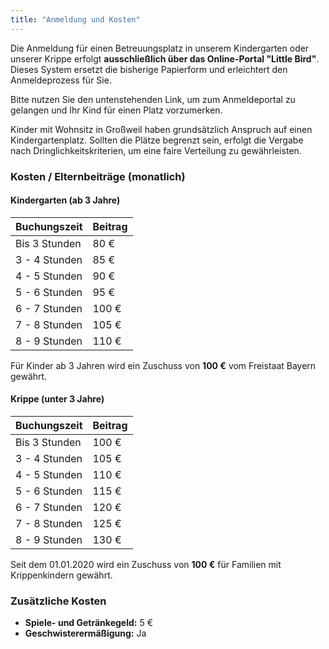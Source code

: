 ```yaml
---
title: "Anmeldung und Kosten"
---
```

Die Anmeldung für einen Betreuungsplatz in unserem Kindergarten oder unserer Krippe erfolgt **ausschließlich über das Online-Portal "Little Bird"**. Dieses System ersetzt die bisherige Papierform und erleichtert den Anmeldeprozess für Sie.

Bitte nutzen Sie den untenstehenden Link, um zum Anmeldeportal zu gelangen und Ihr Kind für einen Platz vorzumerken.

Kinder mit Wohnsitz in Großweil haben grundsätzlich Anspruch auf einen Kindergartenplatz. Sollten die Plätze begrenzt sein, erfolgt die Vergabe nach Dringlichkeitskriterien, um eine faire Verteilung zu gewährleisten.

### Kosten / Elternbeiträge (monatlich)

#### Kindergarten (ab 3 Jahre)

| Buchungszeit | Beitrag |
| :----------- | :------ |
| Bis 3 Stunden | 80 €    |
| 3 - 4 Stunden | 85 €    |
| 4 - 5 Stunden | 90 €    |
| 5 - 6 Stunden | 95 €    |
| 6 - 7 Stunden | 100 €   |
| 7 - 8 Stunden | 105 €   |
| 8 - 9 Stunden | 110 €   |

Für Kinder ab 3 Jahren wird ein Zuschuss von **100 €** vom Freistaat Bayern gewährt.

#### Krippe (unter 3 Jahre)

| Buchungszeit | Beitrag |
| :----------- | :------ |
| Bis 3 Stunden | 100 €   |
| 3 - 4 Stunden | 105 €   |
| 4 - 5 Stunden | 110 €   |
| 5 - 6 Stunden | 115 €   |
| 6 - 7 Stunden | 120 €   |
| 7 - 8 Stunden | 125 €   |
| 8 - 9 Stunden | 130 €   |

Seit dem 01.01.2020 wird ein Zuschuss von **100 €** für Familien mit Krippenkindern gewährt.

### Zusätzliche Kosten

* **Spiele- und Getränkegeld:** 5 €
* **Geschwisterermäßigung:** Ja